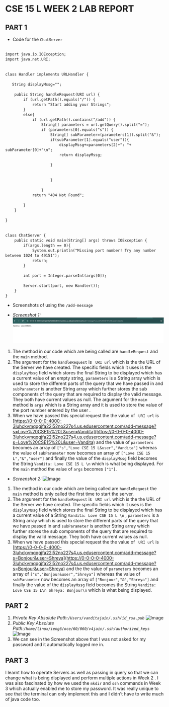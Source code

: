 # CSE 15 L WEEK 2 LAB REPORT 

## PART 1 

* Code for the ```ChatServer```

```

import java.io.IOException;
import java.net.URI;


class Handler implements URLHandler {

   String displayMssg="";
    
    public String handleRequest(URI url) {
        if (url.getPath().equals("/")) {
            return "Start adding your Strings";
        }
        else{
            if (url.getPath().contains("/add")) {
                String[] parameters = url.getQuery().split("=");
                if (parameters[0].equals("s")) {
                    String[] subParameter=(parameters[1]).split("&");
                    if(subParameter[1].equals("user")){
                        displayMssg+=parameters[2]+": "+ subParameter[0]+"\n";
                        return displayMssg;

                    }
                    
                    
                    }
                
                }
            return "404 Not Found";
        
        }
    }
        
}


class ChatServer {
    public static void main(String[] args) throws IOException {
        if(args.length == 0){
            System.out.println("Missing port number! Try any number between 1024 to 49151");
            return;
        }

        int port = Integer.parseInt(args[0]);

        Server.start(port, new Handler());
    }
}

```
* Screenshots of using the ```/add-message```
  
* *Screenshot 1:*
 ![Image](add1.png)
1. The method in our code which are being called are ```handleRequest``` and the ```main``` method.
2. The argument for the ```handleRequest``` is ``` URI url``` which is the the URL of the Server we have created. The specific fields which it uses is the ```displayMssg``` field which stores the final String to be displayed which has a current value of an empty string, ```parameters``` is a String array which is used to store the different parts of the query that we have passed in and ```subParameter``` is another String array which further stores the sub components of the query that are required to display the valid message. They both have current values as null. The argument for the ```main``` method is ```args``` which is a String array and it is used to store the value of the port number entered by the user  .
3.  When we have passed this special request the the value of ``` URI url``` is [https://0-0-0-0-4000-3luhckvmqqqjfa22l52no227s4.us.edusercontent.com/add-message?s=Love%20CSE15%20L&user=Vandita](https://0-0-0-0-4000-3luhckvmqqqjfa22l52no227s4.us.edusercontent.com/add-message?s=Love%20CSE15%20L&user=Vandita) and the value of ```parameters``` becomes an array of
```["s","Love CSE 15 L&user","Vandita"]``` whereas the value of ```subParameter``` now becomes an array of ```["Love CSE 15 L","&","user"]``` and finally the value of the ```displayMssg``` field becomes the String ```Vandita: Love CSE 15 L \n``` which is what being displayed. For the ```main``` method the value of ```args``` becomes ```["1"]```.
    
* *Screenshot 2:*
![Image](add2.png)
1. The method in our code which are being called are ```handleRequest``` the ```main``` method is only called the first time to start the server.
2. The argument for the ```handleRequest``` is ``` URI url``` which is the the URL of the Server we have created. The specific fields which it uses is the ```displayMssg``` field which stores the final String to be displayed which has a current value of a String ```Vandita: Love CSE 15 L \n``` , ```parameters``` is a String array which is used to store the different parts of the query that we have passed in and ```subParameter``` is another String array which further stores the sub components of the query that are required to display the valid message. They both have current values as null.
3. When we have passed this special request the the value of ``` URI url``` is [https://0-0-0-0-4000-3luhckvmqqqjfa22l52no227s4.us.edusercontent.com/add-message?s=Bonjour&user=Shreya](https://0-0-0-0-4000-3luhckvmqqqjfa22l52no227s4.us.edusercontent.com/add-message?s=Bonjour&user=Shreya) and the the value of ```parameters``` becomes an array of ```["s","Bonjour&user","Shreya"]``` whereas the value of ```subParameter``` now becomes an array of ```["Bonjour","&","Shreya"]``` and finally the value of the ```displayMssg``` field becomes the String ```Vandita: Love CSE 15 L\n Shreya: Bonjour\n``` which is what being displayed.

## PART 2
1. *Private Key Absolute Path:```/Users/vanditajain/.ssh/id_rsa.pub```*
   ![Image](private.png)
2. *Public Key Absolute Path:```/home/linux/ieng6/oce/60/060/v4jain/.ssh/authorized_keys```*
   ![Image](public.png)
3. We can see in the Screenshot above that I was not asked for my password and it automatically logged me in.
## PART 3
I learnt how to operate Servers as well as passing in query so that we can change what is being displayed and perform multiple actions in Week 2 . I was also fascinated by how we used the ```mkdir``` and ```ssh``` commands in Week 3 which actually enabled me to store my password. It was really unique to see that the terminal can only implement this and I didn't have to write much of java code too.
